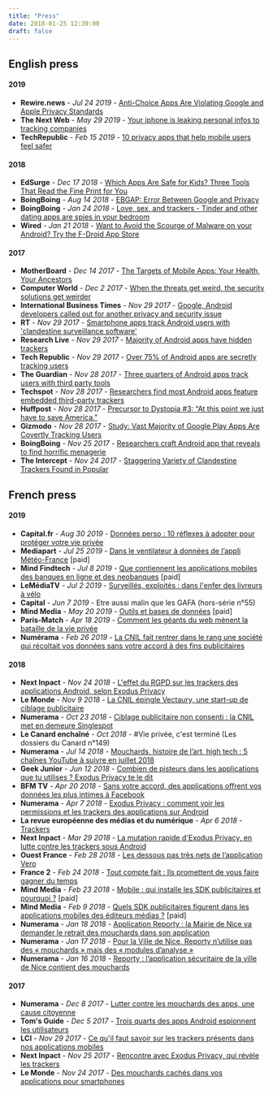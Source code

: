 ```yaml
---
title: "Press"
date: 2018-01-25 12:39:00
draft: false
---
```


## English press
#### 2019
* **Rewire.news** - *Jul 24 2019* - [Anti-Choice Apps Are Violating Google and Apple Privacy Standards](https://rewire.news/article/2019/07/24/anti-choice-apps-are-violating-google-and-apple-privacy-standards/)
* **The Next Web** - *May 29 2019* - [Your iphone is leaking personal infos to tracking companies](https://thenextweb.com/apps/2019/05/29/your-iphone-is-leaking-personal-info-to-tracking-companies/)
* **TechRepublic** - *Feb 15 2019* - [10 privacy apps that help mobile users feel safer](https://www.techrepublic.com/pictures/photos-10-privacy-apps-that-help-mobile-users-feel-safer/10/)

#### 2018
* **EdSurge** - *Dec 17 2018* - [Which Apps Are Safe for Kids? Three Tools That Read the Fine Print for You](https://www.edsurge.com/news/2018-12-17-which-apps-are-safe-for-kids-three-tools-that-read-the-fine-print-for-you)
* **BoingBoing** - *Aug 14 2018* - [EBGAP: Error Between Google and Privacy](https://boingboing.net/2018/08/14/goober.html)
* **BoingBoing** - *Jan 24 2018* - [Love, sex, and trackers - Tinder and other dating apps are spies in your bedroom](https://boingboing.net/2018/01/24/love-sex-and-trackers-tind.html)
* **Wired** - *Jan 21 2018* - [Want to Avoid the Scourge of Malware on your Android? Try the F-Droid App Store](https://www.wired.com/story/android-users-to-avoid-malware-ditch-googles-app-store/)

#### 2017
* **MotherBoard** - *Dec 14 2017* - [The Targets of Mobile Apps: Your Health, Your Ancestors](https://motherboard.vice.com/en_us/article/3kpagb/the-targets-of-mobile-apps-your-health-your-ancestors-and-your-baby)
* **Computer World** - *Dec 2 2017* - [When the threats get weird, the security solutions get weirder](https://www.computerworld.com.au/article/630753/when-threats-get-weird-security-solutions-get-weirder/)
* **International Business Times** - *Nov 29 2017* - [Google, Android developers called out for another privacy and security issue](http://www.ibtimes.sg/google-android-developers-called-out-another-privacy-security-issue-20828)
* **RT** - *Nov 29 2017* - [Smartphone apps track Android users with 'clandestine surveillance software'](https://www.rt.com/news/411194-android-phone-apps-privacy/)
* **Research Live** - *Nov 29 2017* - [Majority of Android apps have hidden trackers](https://www.research-live.com/article/news/majority-of-android-apps-have-hidden-trackers/id/5031202)
* **Tech Republic** - *Nov 29 2017* - [Over 75% of Android apps are secretly tracking users](https://www.techrepublic.com/article/over-75-of-android-apps-are-secretly-tracking-users/)
* **The Guardian** - *Nov 28 2017* - [Three quarters of Android apps track users with third party tools](https://www.theguardian.com/technology/2017/nov/28/android-apps-third-party-tracker-google-privacy-security-yale-university)
* **Techspot** - *Nov 28 2017* - [Researchers find most Android apps feature embedded third-party trackers](https://www.techspot.com/news/72066-researchers-find-most-android-apps-feature-embedded-third.html)
* **Huffpost** - *Nov 28 2017* - [Precursor to Dystopia #3: “At this point we just have to save America.”](https://www.huffingtonpost.com/entry/precursor-to-dystopia-3-at-this-point-we-just-have_us_5a1e39b9e4b09de1c3585138)
* **Gizmodo** - *Nov 28 2017* - [Study: Vast Majority of Google Play Apps Are Covertly Tracking Users](https://gizmodo.com/study-vast-majority-of-google-play-apps-are-covertly-t-1820821682)
* **BoingBoing** - *Nov 25 2017* - [Researchers craft Android app that reveals to find horrific menagerie](https://boingboing.net/2017/11/25/la-la-la-cant-hear-you.html)
* **The Intercept** - *Nov 24 2017* - [Staggering Variety of Clandestine Trackers Found in Popular](https://theintercept.com/2017/11/24/staggering-variety-of-clandestine-trackers-found-in-popular-android-apps/)

## French press
#### 2019
* **Capital.fr** - *Aug 30 2019* - [Données perso : 10 réflexes à adopter pour protéger votre vie privée](https://www.capital.fr/lifestyle/donnees-perso-10-reflexes-a-adopter-pour-proteger-votre-vie-privee-1348732)
* **Mediapart** - *Jul 25 2019* - [Dans le ventilateur à données de l’appli Météo-France](https://www.mediapart.fr/journal/economie/250719/dans-le-ventilateur-donnees-de-l-appli-meteo-france) [paid]
* **Mind Findtech** - *Jul 8 2019* - [Que contiennent les applications mobiles des banques en ligne et des neobanques](https://www.mindfintech.fr/article/15944/que-contiennent-les-applications-mobiles-des-banques-en-ligne-et-des-neobanques/) [paid]
* **LeMédiaTV** - *Jul 2 2019* - [Surveillés, exploités : dans l'enfer des livreurs à vélo](https://youtu.be/vASAMVRiy8s?t=1725)
* **Capital** - *Jun 7 2019* - Etre aussi malin que les GAFA (hors-série n°55)
* **Mind Media** - *May 20 2019* - [Outils et bases de données](https://www.mindnews.fr/article/15459/outils-et-bases-de-donnees/) [paid]
* **Paris-Match** - *Apr 18 2019* - [Comment les géants du web mènent la bataille de la vie privée](https://www.parismatch.com/Actu/Economie/Comment-les-geants-du-web-menent-la-bataille-de-la-vie-privee-1619290)
* **Numérama** - *Feb 26 2019* - [La CNIL fait rentrer dans le rang une société qui récoltait vos données sans votre accord à des fins publicitaires](https://www.numerama.com/politique/467301-la-cnil-fait-rentrer-dans-le-rang-une-societe-qui-recoltait-vos-donnees-sans-votre-accord-a-des-fins-publicitaires.html)

#### 2018
* **Next Inpact** - *Nov 24 2018* - [L'effet du RGPD sur les trackers des applications Android, selon Exodus Privacy](https://www.nextinpact.com/news/107335-leffet-rgpd-sur-trackers-applications-android-selon-exodus-privacy.htm)
* **Le Monde** - *Nov 9 2018* - [La CNIL épingle Vectaury, une start-up de ciblage publicitaire](https://www.lemonde.fr/pixels/article/2018/11/09/la-cnil-epingle-vectaury-une-start-up-de-ciblage-publicitaire_5381237_4408996.html)
* **Numerama** - *Oct 23 2018* - [Ciblage publicitaire non consenti : la CNIL met en demeure Singlespot](https://www.numerama.com/politique/433865-ciblage-publicitaire-non-consenti-la-cnil-met-en-demeure-singlespot.html)
* **Le Canard enchaîné** - *Oct 2018* - #Vie privée, c'est terminé (Les dossiers du Canard n°149)
* **Numerama** - *Jul 14 2018* - [Mouchards, histoire de l’art, high tech : 5 chaînes YouTube à suivre en juillet 2018](https://www.numerama.com/pop-culture/393078-mouchards-histoire-de-lart-high-tech-5-chaines-youtube-a-suivre-en-juillet-2018.html)
* **Geek Junior** - *Jun 12 2018* - [Combien de pisteurs dans les applications que tu utilises ? Exodus Privacy te le dit](https://www.geekjunior.fr/combien-pisteurs-applications-utilises-exodus-privacy-22542/)
* **BFM TV** - *Apr 20 2018* - [Sans votre accord, des applications offrent vos données les plus intimes à Facebook](http://bfmbusiness.bfmtv.com/hightech/sans-votre-accord-des-applications-offrent-vos-donnees-les-plus-intimes-a-facebook-1424638.html)
* **Numerama** - *Apr 7 2018* - [Exodus Privacy : comment voir les permissions et les trackers des applications sur Android](https://www.numerama.com/tech/340529-exodus-privacy-comment-voir-les-permissions-et-les-trackers-des-applications-sur-android.html)
* **La revue européenne des médias et du numérique** - *Apr 6 2018* - [Trackers](http://la-rem.eu/2018/04/06/trackers/)
* **Next Inpact** - *Mar 29 2018* - [La mutation rapide d'Exodus Privacy, en lutte contre les trackers sous Android](https://www.nextinpact.com/news/106366-la-mutation-rapide-dexodus-privacy-en-lutte-contre-trackers-sous-android.htm)
* **Ouest France** - *Feb 28 2018* - [Les dessous pas très nets de l’application Vero](https://www.ouest-france.fr/leditiondusoir/data/20008/reader/reader.html?t=1519838021327#!preferred/1/package/20008/pub/28752/page/7)
* **France 2** - *Feb 24 2018* - [Tout compte fait : Ils promettent de vous faire gagner du temps](https://www.youtube.com/watch?v=ZrRneLW-X8Y)
* **Mind Media** - *Feb 23 2018* - [Mobile : qui installe les SDK publicitaires et pourquoi ?](http://www.mindnews.fr/articles/quels-sdk-publicitaires-les-editeurs-medias-utilisent-ils-dans-leurs-applications-mobiles.9828.html) [paid]
* **Mind Media** - *Feb 9 2018* - [Quels SDK publicitaires figurent dans les applications mobiles des éditeurs médias ?](http://www.mindnews.fr/articles/quels-sdk-publicitaires-les-editeurs-medias-utilisent-ils-dans-leurs-applications-mobiles.9828.html) [paid]
* **Numerama** - *Jan 18 2018* - [Application Reporty : la Mairie de Nice va demander le retrait des mouchards dans son application](https://www.numerama.com/politique/322446-application-reporty-la-mairie-de-nice-va-demander-le-retrait-des-mouchards-dans-son-application.html)
* **Numerama** - *Jan 17 2018* - [Pour la Ville de Nice, Reporty n’utilise pas des « mouchards » mais des « modules d’analyse »](https://www.numerama.com/politique/322286-pour-la-ville-de-nice-reporty-nutilise-pas-des-mouchards-mais-des-modules-danalyse-explications.html)
* **Numerama** - *Jan 16 2018* - [Reporty : l’application sécuritaire de la ville de Nice contient des mouchards](https://www.numerama.com/politique/321656-reporty-lapplication-securitaire-de-la-ville-de-nice-contient-des-mouchards.html)

#### 2017
* **Numerama** - *Dec 8 2017* - [Lutter contre les mouchards des apps, une cause citoyenne](https://www.numerama.com/politique/313309-lutter-contre-les-mouchards-des-apps-une-cause-citoyenne-voici-lhistoire-dexodus-privacy.html)
* **Tom's Guide** - *Dec 5 2017* - [Trois quarts des apps Android espionnent les utilisateurs](https://www.tomsguide.fr/actualite/applications-android-espionnage-utilisateurs,60333.html)
* **LCI** - *Nov 29 2017* - [Ce qu'il faut savoir sur les trackers présents dans nos applications mobiles](https://www.lci.fr/high-tech/une-invasion-de-trackers-dans-nos-applications-le-bon-coin-allo-cine-mobiles-android-iphone-2071872.html)
* **Next Inpact** - *Nov 25 2017* - [Rencontre avec Exodus Privacy, qui révèle les trackers](https://www.nextinpact.com/news/105655-rencontre-avec-exodus-privacy-qui-revele-trackers-applications-android.htm)
* **Le Monde** - *Nov 24 2017* - [Des mouchards cachés dans vos applications pour smartphones](http://www.lemonde.fr/pixels/article/2017/11/24/des-mouchards-caches-dans-vos-applications-pour-smartphones_5219892_4408996.html)
